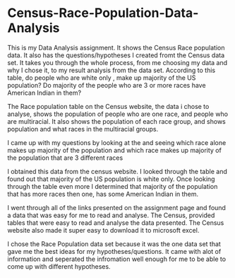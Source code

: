 # Census-Race-Population-Data-Analysis
This is my Data Analysis assignment. It shows the Census Race population data. It also has the questions/hypotheses I created fromt the Census data set. It takes you through the whole process, from me choosing my data and why I chose it, to my result analysis from the data set.
According to this table, do people who are white only , make up majority of the US population? Do majority of the people who are 3 or more races have American Indian in them?</p> <p>The Race population table on the Census website, the data i chose to analyse, shows the population of people who are one race, and people who are multiracial. It also shows the population of each race group, and shows population and what races in the multiracial groups. <p>I came up with my questions by looking at the and seeing which race alone makes up majority of the population and which race makes up majority of the population that are 3 different races</p> <p>I obtained this data from the census website. I looked through the table and found out that majority of the US population is white only. Once looking through the table even more I determined that majority of the population that has more races then one, has some American Indian in them.</p> <p>I went through all of the links presented on the assignment page and found a data that was easy for me to read and analyse. The Census, provided tables that were easy to read and analyse the data presented. The Census website also made it super easy to download it to microsoft excel.</p> <p>I chose the Race Population data set because it was the one data set that gave me the best ideas for my hypotheses/questions. It came with alot of information and seperated the infromation well enough for me to be able to come up with different hypotheses.

